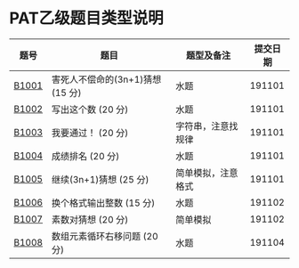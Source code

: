 # PAT乙级题目类型说明
题号|题目|题型及备注|提交日期|
-----|-----|-----|-----|
[B1001](https://github.com/lvqinzhi/PAT-B/blob/master/B1001.cpp)|害死人不偿命的(3n+1)猜想 (15 分)|水题|191101|
[B1002](https://github.com/lvqinzhi/PAT-B/blob/master/B1002.cpp)|写出这个数 (20 分)|水题|191101|
[B1003](https://github.com/lvqinzhi/PAT-B/blob/master/B1003.cpp)|我要通过！ (20 分)|字符串，注意找规律|191101|
[B1004](https://github.com/lvqinzhi/PAT-B/blob/master/B1004.cpp)|成绩排名 (20 分)|水题|191101|
[B1005](https://github.com/lvqinzhi/PAT-B/blob/master/B1005.cpp)|继续(3n+1)猜想 (25 分)|简单模拟，注意格式|191101|
[B1006](https://github.com/lvqinzhi/PAT-B/blob/master/B1006.cpp)|换个格式输出整数 (15 分)|水题|191102|
[B1007](https://github.com/lvqinzhi/PAT-B/blob/master/B1007.cpp)|素数对猜想 (20 分)|简单模拟|191102|
[B1008](https://github.com/lvqinzhi/PAT-B/blob/master/B1008.cpp)|数组元素循环右移问题 (20 分)|水题|191104|
